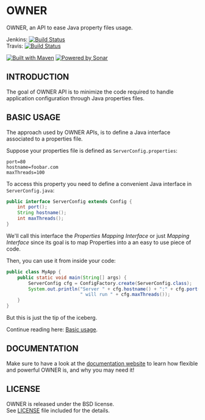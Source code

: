 OWNER
=====

OWNER, an API to ease Java property files usage.

Jenkins: [![Build Status](https://aeonbits.ci.cloudbees.com/job/owner-api/badge/icon)](https://aeonbits.ci.cloudbees.com/job/owner-api/)  
Travis:  [![Build Status](https://travis-ci.org/lviggiano/owner.png?branch=master)](https://travis-ci.org/lviggiano/owner)

[![Built with Maven](http://maven.apache.org/images/logos/maven-feather.png)](http://owner.newinstance.it/maven-site/)
[![Powered by Sonar](http://sheldon.dyndns.tv:9000/images/sonar.png)](http://sheldon.dyndns.tv:9000/dashboard/index/1)

INTRODUCTION
------------

The goal of OWNER API is to minimize the code required to handle 
application configuration through Java properties files.

BASIC USAGE
-----

The approach used by OWNER APIs, is to define a Java interface 
associated to a properties file.

Suppose your properties file is defined 
as `ServerConfig.properties`:

```properties
port=80
hostname=foobar.com
maxThreads=100
```
    
To access this property you need to define a convenient Java 
interface in `ServerConfig.java`:

```java
public interface ServerConfig extends Config {
    int port();
    String hostname();
    int maxThreads();
}
```

We'll call this interface the *Properties Mapping Interface* or 
just *Mapping Interface* since its goal is to map Properties into 
a an easy to use piece of code.
    
Then, you can use it from inside your code:

```java
public class MyApp {    
    public static void main(String[] args) {
        ServerConfig cfg = ConfigFactory.create(ServerConfig.class);
        System.out.println("Server " + cfg.hostname() + ":" + cfg.port() + 
                           " will run " + cfg.maxThreads());
    }
}
```

But this is just the tip of the iceberg. 

Continue reading here: [Basic usage](http://owner.aeonbits.org/docs/usage/).

DOCUMENTATION 
-------------

Make sure to have a look at the [documentation website][website] 
to learn how flexible and powerful OWNER is, and why you may need it!

  [website]: http://owner.aeonbits.org


LICENSE
-------

OWNER is released under the BSD license.  
See [LICENSE][] file included for the details.  

  [LICENSE]: https://raw.github.com/lviggiano/owner/master/LICENSE
